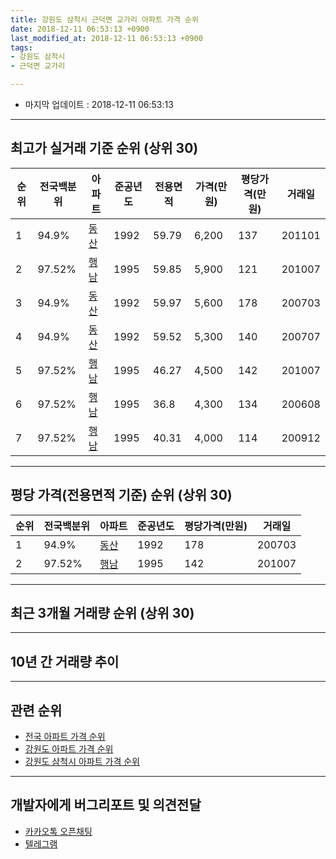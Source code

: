 ```yaml
---
title: 강원도 삼척시 근덕면 교가리 아파트 가격 순위
date: 2018-12-11 06:53:13 +0900
last_modified_at: 2018-12-11 06:53:13 +0900
tags:
- 강원도 삼척시
- 근덕면 교가리

---
```


* 마지막 업데이트 : 2018-12-11 06:53:13

---

## 최고가 실거래 기준 순위 (상위 30)


|순위|전국백분위|아파트|준공년도|전용면적|가격(만원)|평당가격(만원)|거래일|
|---|---|---|---|---|---|---|---|
|1|94.9%|[동산](https://search.naver.com/search.naver?query=%EA%B0%95%EC%9B%90%EB%8F%84+%EC%82%BC%EC%B2%99%EC%8B%9C+%EA%B7%BC%EB%8D%95%EB%A9%B4+%EA%B5%90%EA%B0%80%EB%A6%AC+%EB%8F%99%EC%82%B0)|1992|59.79|6,200|137|201101|
|2|97.52%|[행남](https://search.naver.com/search.naver?query=%EA%B0%95%EC%9B%90%EB%8F%84+%EC%82%BC%EC%B2%99%EC%8B%9C+%EA%B7%BC%EB%8D%95%EB%A9%B4+%EA%B5%90%EA%B0%80%EB%A6%AC+%ED%96%89%EB%82%A8)|1995|59.85|5,900|121|201007|
|3|94.9%|[동산](https://search.naver.com/search.naver?query=%EA%B0%95%EC%9B%90%EB%8F%84+%EC%82%BC%EC%B2%99%EC%8B%9C+%EA%B7%BC%EB%8D%95%EB%A9%B4+%EA%B5%90%EA%B0%80%EB%A6%AC+%EB%8F%99%EC%82%B0)|1992|59.97|5,600|178|200703|
|4|94.9%|[동산](https://search.naver.com/search.naver?query=%EA%B0%95%EC%9B%90%EB%8F%84+%EC%82%BC%EC%B2%99%EC%8B%9C+%EA%B7%BC%EB%8D%95%EB%A9%B4+%EA%B5%90%EA%B0%80%EB%A6%AC+%EB%8F%99%EC%82%B0)|1992|59.52|5,300|140|200707|
|5|97.52%|[행남](https://search.naver.com/search.naver?query=%EA%B0%95%EC%9B%90%EB%8F%84+%EC%82%BC%EC%B2%99%EC%8B%9C+%EA%B7%BC%EB%8D%95%EB%A9%B4+%EA%B5%90%EA%B0%80%EB%A6%AC+%ED%96%89%EB%82%A8)|1995|46.27|4,500|142|201007|
|6|97.52%|[행남](https://search.naver.com/search.naver?query=%EA%B0%95%EC%9B%90%EB%8F%84+%EC%82%BC%EC%B2%99%EC%8B%9C+%EA%B7%BC%EB%8D%95%EB%A9%B4+%EA%B5%90%EA%B0%80%EB%A6%AC+%ED%96%89%EB%82%A8)|1995|36.8|4,300|134|200608|
|7|97.52%|[행남](https://search.naver.com/search.naver?query=%EA%B0%95%EC%9B%90%EB%8F%84+%EC%82%BC%EC%B2%99%EC%8B%9C+%EA%B7%BC%EB%8D%95%EB%A9%B4+%EA%B5%90%EA%B0%80%EB%A6%AC+%ED%96%89%EB%82%A8)|1995|40.31|4,000|114|200912|


---

## 평당 가격(전용면적 기준) 순위 (상위 30)


|순위|전국백분위|아파트|준공년도|평당가격(만원)|거래일|
|---|---|---|---|---|---|
|1|94.9%|[동산](https://search.naver.com/search.naver?query=%EA%B0%95%EC%9B%90%EB%8F%84+%EC%82%BC%EC%B2%99%EC%8B%9C+%EA%B7%BC%EB%8D%95%EB%A9%B4+%EA%B5%90%EA%B0%80%EB%A6%AC+%EB%8F%99%EC%82%B0)|1992|178|200703|
|2|97.52%|[행남](https://search.naver.com/search.naver?query=%EA%B0%95%EC%9B%90%EB%8F%84+%EC%82%BC%EC%B2%99%EC%8B%9C+%EA%B7%BC%EB%8D%95%EB%A9%B4+%EA%B5%90%EA%B0%80%EB%A6%AC+%ED%96%89%EB%82%A8)|1995|142|201007|


---

## 최근 3개월 거래량 순위 (상위 30)


<div style="width:100%;">
    <canvas id="deal_count_ranking" height="250"></canvas>
</div>


<script>
new Chart(document.getElementById("deal_count_ranking"), {
    type: 'horizontalBar',
    data: {
        labels: ['행남'],
        datasets: [{
            label: '실거래 수',
            data: [1],
            borderColor: "rgba(255, 0, 128, 1)",
            backgroundColor: "rgba(255, 0, 128, 0.5)",
            fill: false,
        }]
    },
    options: {
        responsive: true,
        title: {
            display: true,
            text: '최근 3개월 거래량 순위'
        },
        tooltips: {
            mode: 'index',
            intersect: false,
            callbacks: {
                title: function(tooltipItems, data) {
                    return "실거래 수:";
                },
                label: function(tooltipItem, data) {
                    return data.labels[tooltipItem.index] + ": " + tooltipItem.xLabel;
                }
            }
        },
        hover: {
            mode: 'nearest',
            intersect: true
        },
        scales: {
            xAxes: [{
                display: true,
                scaleLabel: {
                    display: true,
                    labelString: '실거래 수'
                },
                ticks: {
                    suggestedMin: 0,
                }
            }],
            yAxes: [{
                display: true,
                ticks: {
                    autoSkip: false,
                    callback: function(value, index, values) {
                        if (value.length > 15)
                            return value.substr(0, 13) + "...";
                        else
                            return value;
                    }
                },
                scaleLabel: {
                    display: false,
                }
            }]
        }
    }
});

</script>


---

## 10년 간 거래량 추이


<div style="width:100%;">
    <canvas id="deal_progress" height="250"></canvas>
</div>

<script>
new Chart(document.getElementById("deal_progress"), {
    type: 'line',
    data: {
        labels: ['200812','200901','200902','200903','200904','200905','200906','200907','200908','200909','200910','200911','200912','201001','201002','201003','201004','201005','201006','201007','201008','201009','201010','201011','201012','201101','201102','201103','201104','201105','201106','201107','201108','201109','201110','201111','201112','201201','201202','201203','201204','201205','201206','201207','201208','201209','201210','201211','201212','201301','201302','201303','201304','201305','201306','201307','201308','201309','201310','201311','201312','201401','201402','201403','201404','201405','201406','201407','201408','201409','201410','201411','201412','201501','201502','201503','201504','201505','201506','201507','201508','201509','201510','201511','201512','201601','201602','201603','201604','201605','201606','201607','201608','201609','201610','201611','201612','201701','201702','201703','201704','201705','201706','201707','201708','201709','201710','201711','201712','201801','201802','201803','201804','201805','201806','201807','201808','201809','201810','201811','201812'],
        datasets: [{
            label: '실거래 수',
            pointRadius: 1,
            data: [0, 0, 0, 0, 1, 1, 1, 0, 0, 1, 2, 1, 1, 0, 0, 0, 0, 0, 0, 2, 1, 0, 0, 0, 0, 4, 0, 0, 1, 0, 0, 0, 0, 2, 2, 1, 1, 0, 0, 0, 0, 1, 1, 0, 2, 1, 1, 1, 1, 0, 0, 0, 0, 1, 0, 0, 0, 1, 1, 0, 0, 0, 0, 1, 1, 4, 0, 0, 1, 0, 1, 0, 0, 1, 0, 1, 0, 0, 1, 0, 0, 0, 0, 1, 0, 0, 0, 1, 0, 0, 0, 2, 0, 0, 2, 0, 0, 0, 0, 0, 0, 1, 1, 0, 2, 0, 1, 1, 1, 0, 1, 1, 2, 0, 0, 0, 0, 1, 0, 1, 0],
            borderColor: "rgba(255, 201, 14, 1)",
            backgroundColor: "rgba(255, 201, 14, 0.5)",
            fill: true,
        }]
    },
    options: {
        responsive: true,
        title: {
            display: true,
            text: '10년간 거래량 추이'
        },
        tooltips: {
            mode: 'index',
            intersect: false,
        },
        hover: {
            mode: 'nearest',
            intersect: true
        },
        scales: {
            xAxes: [{
                display: true,
                scaleLabel: {
                    display: true,
                    labelString: '년/월'
                }
            }],
            yAxes: [{
                display: true,
                ticks: {
                    suggestedMin: 0,
                },
                scaleLabel: {
                    display: true,
                    labelString: '실거래 수'
                }
            }]
        }
    }
});

</script>


---

## 관련 순위

- [전국 아파트 가격 순위](https://inasie.github.io/apt-ranking/전국)
- [강원도 아파트 가격 순위](https://inasie.github.io/apt-ranking/강원도)
- [강원도 삼척시 아파트 가격 순위](https://inasie.github.io/apt-ranking/강원도-삼척시)


---

## 개발자에게 버그리포트 및 의견전달

- [카카오톡 오픈채팅](https://open.kakao.com/o/gLJUAP4)
- [텔레그램](https://t.me/inasie)

